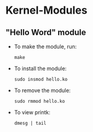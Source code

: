 # Kernel-Modules

## "Hello Word" module

- To make the module, run: 

    ```properties
    make
    ```

- To install the module:

    ```properties
    sudo insmod hello.ko
    ```

- To remove the module: 

    ```properties
    sudo rmmod hello.ko
    ```

- To view printk: 

    ```properties
    dmesg | tail
    ```
